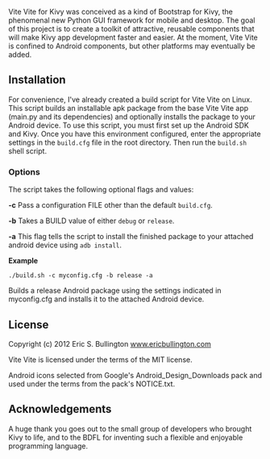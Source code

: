 Vite Vite for Kivy was conceived as a kind of Bootstrap for Kivy, the phenomenal new Python GUI framework for mobile and desktop. The goal of this project is to create a toolkit of attractive, reusable components that will make Kivy app development faster and easier.  At the moment, Vite Vite is confined to Android components, but other platforms may eventually be added. 

## Installation
For convenience, I've already created a build script for Vite Vite on Linux. This script builds an installable apk package from the base Vite Vite app (main.py and its dependencies) and optionally installs the package to your Android device.  To use this script, you must first set up the Android SDK and Kivy.  Once you have this environment configured, enter the appropriate settings in the `build.cfg` file in the root directory.  Then run the `build.sh` shell script.

### Options
The script takes the following optional flags and values:

**-c**
    Pass a configuration FILE other than the default `build.cfg`.
    
**-b**
    Takes a BUILD value of either `debug` or `release`.
    
**-a**
    This flag tells the script to install the finished package to your attached android device using `adb install`.


**Example**

`./build.sh -c myconfig.cfg -b release -a`

Builds a release Android package using the settings indicated in myconfig.cfg and installs it to the attached Android device. 

## License
Copyright (c) 2012 Eric S. Bullington
www.ericbullington.com

Vite Vite is licensed under the terms of the MIT license.

Android icons selected from Google's Android_Design_Downloads pack and used under the terms from the pack's NOTICE.txt.

## Acknowledgements
A huge thank you goes out to the small group of developers who brought Kivy to life, and to the BDFL
for inventing such a flexible and enjoyable programming language.
